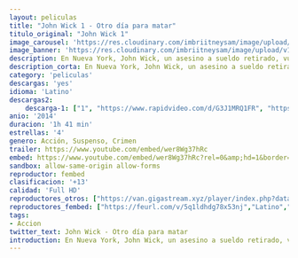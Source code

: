 ```yaml
---
layout: peliculas
title: "John Wick 1 - Otro día para matar"
titulo_original: "John Wick 1"
image_carousel: 'https://res.cloudinary.com/imbriitneysam/image/upload/v1543037252/wick1-poster-min.jpg'
image_banner: 'https://res.cloudinary.com/imbriitneysam/image/upload/v1543037253/wick1-banner-min.jpg'
description: En Nueva York, John Wick, un asesino a sueldo retirado, vuelve otra vez a la acción para vengarse de los gángsters que le quitaron todo.
description_corta: En Nueva York, John Wick, un asesino a sueldo retirado, vuelve otra vez a la acción para vengarse de los gángsters que le quitaron todo.
category: 'peliculas'
descargas: 'yes'
idioma: 'Latino'
descargas2:
    descarga-1: ["1", "https://www.rapidvideo.com/d/G3J1MRQ1FR", "https://www.google.com/s2/favicons?domain=openload.co","OpenLoad","https://res.cloudinary.com/imbriitneysam/image/upload/v1541473684/mexico.png", "Latino", "Full HD"]
anio: '2014'
duracion: '1h 41 min'
estrellas: '4'
genero: Acción, Suspenso, Crimen
trailer: https://www.youtube.com/embed/wer8Wg37hRc
embed: https://www.youtube.com/embed/wer8Wg37hRc?rel=0&amp;hd=1&border=0&wmode=opaque&enablejsapi=1&modestbranding=1&controls=1&showinfo=1
sandbox: allow-same-origin allow-forms
reproductor: fembed
clasificacion: '+13'
calidad: 'Full HD'
reproductores_otros: ["https://van.gigastream.xyz/player/index.php?data=d645920e395fedad7bbbed0eca3fe2e0","Latino","https://streampelis.info/public/dist/index.html?id=79f3b9610ab138b05c68db8f01c427b7","Latino","https://gdriveplayer.me/embed2.php?link=SwLxizjAVem%2F3qGJQMuf4QRi6WKVx6xTcKrmDskq5OMaaEHDCe0t29JiEyUtW4UlpyHgAAAvvsiykb3tjkRQae%2B94DMq8wh9hOwrmB89324FmSot1lxMHlEXReiTaSzijQ0tWBsGhInQdJlWW9sRwSIiPyShqLucR9wsi6cHae9F1r68%2BoXQtnepZDFEqRgqs%3D","Latino","https://www.zembed.to/public/dist/asteroid.html?id=0bc826abeabb62687b4ad50165eeab1b&title=John%20Wick","Latino","https://movcloud.net/embed/aw-xb6BX_Ncq","Latino","https://mstream.press/l0ql1ddo0xpj","Latino"]
reproductores_fembed: ["https://feurl.com/v/5q1ldhdg78x53nj","Latino","https://feurl.com/v/mzokwkqd1oq","Latino","https://feurl.com/v/6mo20kqgd9r","Latino"]
tags:
- Accion
twitter_text: John Wick - Otro día para matar
introduction: En Nueva York, John Wick, un asesino a sueldo retirado, vuelve otra vez a la acción para vengarse de los gángsters que le quitaron todo.
---
```












